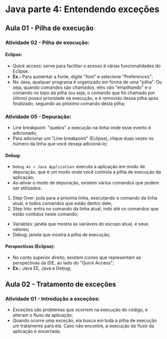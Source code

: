 # Java parte 4: Entendendo exceções

## Aula 01 - Pilha de execução

### Atividade 02 - Pilha de execução:

#### Eclipse:

- Quick access: serve para facilitar o acesso à várias funcionalidades do Eclipse.
- **Ex.:** Para aumentar a fonte, digite "font" e selecione "Preferences";
- No Java, qualquer programa é organizado em forma de uma "pilha". Ou seja, quando comandos são chamados, eles vão "empilhando" e o comando no topo da pilha (ou seja, o comando que foi chamado por último) possui prioridade na execução, e é removido dessa pilha após finalizado, seguindo ao próximo comando desta pilha;

### Atividade 05 - Depuração:

- Line breakpoint: "quebra" a execução na linha onde esse evento é adicionado;
- Para adicionar um "Line breakpoint" (Eclipse), clique duas vezes no número da linha que você deseja adicioná-lo;

#### Debug:

- ``Debug As > Java Application``: executa a aplicação em modo de depuração, que é um modo onde você controla a pilha de execução da aplicação;
- Ao ativar o modo de depuração, existem vários comandos que podem ser utilizados:
1. Step Over: pula para a próxima linha, executando o comando da linha atual, e todos comandos que estão dentro dele;
2. Step Into: entra no comando da linha atual, indo até os comandos que estão contidos neste comando;
- Variables: janela que mostra as variáveis do escopo atual, e seus valores;
- Debug: janela que mostra a pilha de execução;

#### Perspectivas (Eclipse):

- No canto superior direito, existem ícones que representam as perspectivas da IDE, ao lado do "Quick Access";
- **Ex.:** Java EE, Java e Debug;


## Aula 02 - Tratamento de exceções

### Atividade 01 - Introdução a exceções:

- Exceções são problemas que ocorrem na execução do código, e alteram o fluxo da aplicação;
- Quando ocorre uma exceção, ela busca em toda a pilha de execução um tratamento para ela. Caso não encontre, a execução do fluxo da aplicação é encerrada;
